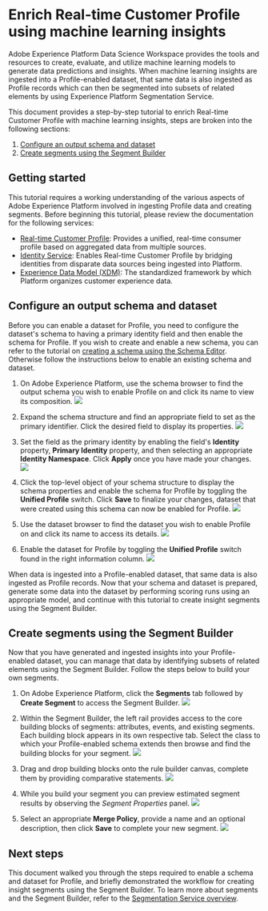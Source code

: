 # Enrich Real-time Customer Profile using machine learning insights

Adobe Experience Platform Data Science Workspace provides the tools and resources to create, evaluate, and utilize machine learning models to generate data predictions and insights. When machine learning insights are ingested into a Profile-enabled dataset, that same data is also ingested as Profile records which can then be segmented into subsets of related elements by using Experience Platform Segmentation Service.

This document provides a step-by-step tutorial to enrich Real-time Customer Profile with machine learning insights, steps are broken into the following sections:

1.  [Configure an output schema and dataset](#configure-an-output-schema-and-dataset)
2.  [Create segments using the Segment Builder](#create-segments-using-the-segment-builder)

## Getting started

This tutorial requires a working understanding of the various aspects of Adobe Experience Platform involved in ingesting Profile data and creating segments. Before beginning this tutorial, please review the documentation for the following services:

*   [Real-time Customer Profile](../../../../technical_overview/unified_profile_architectural_overview/unified_profile_architectural_overview.md): Provides a unified, real-time consumer profile based on aggregated data from multiple sources.
*   [Identity Service](../../../../technical_overview/identity_services_architectural_overview/identity_services_architectural_overview.md): Enables Real-time Customer Profile by bridging identities from disparate data sources being ingested into Platform.
*   [Experience Data Model (XDM)](../../../../technical_overview/schema_registry/xdm_system/xdm_system_in_experience_platform.md): The standardized framework by which Platform organizes customer experience data.

## Configure an output schema and dataset

Before you can enable a dataset for Profile, you need to configure the dataset's schema to having a primary identity field and then enable the schema for Profile. If you wish to create and enable a new schema, you can refer to the tutorial on <a href="https://www.adobe.io/apis/experienceplatform/home/tutorials/alltutorials.html#!api-specification/markdown/narrative/tutorials/schema_editor_tutorial/schema_editor_tutorial.md" target="_blank">creating a schema using the Schema Editor</a>. Otherwise follow the instructions below to enable an existing schema and dataset.

1.  On Adobe Experience Platform, use the schema browser to find the output schema you wish to enable Profile on and click its name to view its composition.
    ![](./images/schemas.png)

2.  Expand the schema structure and find an appropriate field to set as the primary identifier. Click the desired field to display its properties.
    ![](./images/schema_structure.png)

3.  Set the field as the primary identity by enabling the field's **Identity** property, **Primary Identity** property, and then selecting an appropriate **Identity Namespace**. Click **Apply** once you have made your changes.
    ![](./images/set_identity.png)

4.  Click the top-level object of your schema structure to display the schema properties and enable the schema for Profile by toggling the **Unified Profile** switch. Click **Save** to finalize your changes, dataset that were created using this schema can now be enabled for Profile.
    ![](./images/enable_schema.png)

5.  Use the dataset browser to find the dataset you wish to enable Profile on and click its name to access its details.
    ![](./images/datasets.png)

6.  Enable the dataset for Profile by toggling the **Unified Profile** switch found in the right information column. 
    ![](./images/enable_dataset.png)

When data is ingested into a Profile-enabled dataset, that same data is also ingested as Profile records. Now that your schema and dataset is prepared, generate some data into the dataset by performing scoring runs using an appropriate model, and continue with this tutorial to create insight segments using the Segment Builder.

## Create segments using the Segment Builder

Now that you have generated and ingested insights into your Profile-enabled dataset, you can manage that data by identifying subsets of related elements using the Segment Builder. Follow the steps below to build your own segments.

1.  On Adobe Experience Platform, click the **Segments** tab followed by **Create Segment** to access the Segment Builder.
    ![](./images/segments_overview.png)

2.  Within the Segment Builder, the left rail provides access to the core building blocks of segments: attributes, events, and existing segments. Each building block appears in its own respective tab. Select the class to which your Profile-enabled schema extends then browse and find the building blocks for your segment.
    ![](./images/segment_builder.png)

3.  Drag and drop building blocks onto the rule builder canvas, complete them by providing comparative statements.
    ![](./images/drag_fill.gif)

4.  While you build your segment you can preview estimated segment results by observing the *Segment Properties* panel.
    ![](./images/preview_segment.gif)

5.  Select an appropriate **Merge Policy**, provide a name and an optional description, then click **Save** to complete your new segment.
    ![](./images/save_segment.png)


## Next steps

This document walked you through the steps required to enable a schema and dataset for Profile, and briefly demonstrated the workflow for creating insight segments using the Segment Builder. To learn more about segments and the Segment Builder, refer to the <a href="https://www.adobe.io/apis/experienceplatform/home/profile-identity-segmentation/profile-identity-segmentation-services.html#!end-user/markdown/segmentation_overview/segmentation.md" target="_blank">Segmentation Service overview</a>.
